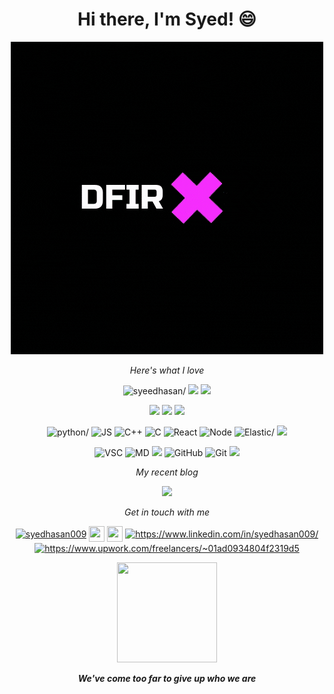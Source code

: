 <div align="center">
  <h1 align="center">Hi there, I'm Syed! 😄</h1>
  <!-- Credits for the picture: https://github.com/abhisheknaiidu/abhisheknaiidu/blob/master/code.gif?raw=true -->
  <p align="center"><img alt=" DFIR" src="https://github.com/syeedhasan/syeedhasan/blob/master/DFIR.gif?raw=true" /></p>
</div>
<p align="center"><i>Here's what I love</i></p>
<p align="center"> 
  <img src="https://komarev.com/ghpvc/?username=SyeedHasan&style=flat&color=06313f&label=Viewers" alt=syeedhasan/>
  <img src="https://img.shields.io/badge/Role-Security%20Engineer-06313f" />
  <img src="https://img.shields.io/badge/CTFs-3-06313f" />
</p>

<p align="center">
  <img src="https://img.shields.io/badge/Memory-Volatility-06313f" />
  <img src="https://img.shields.io/badge/Host-Autopsy_and_FTK-06313f" />
  <img src="https://img.shields.io/badge/Network-Wireshark-06313f" />
</p>

<p align="center">
  <img src="https://img.shields.io/badge/-Python-333333?style=flat&logo=python" alt=python/>
  <img src="https://img.shields.io/badge/-JavaScript-333333?style=flat&logo=javascript" alt=JS />
  <img src="https://img.shields.io/badge/-C++-333333?style=flat&logo=C%2B%2B&logoColor=00599C" alt=C++ />
  <img src="https://img.shields.io/badge/-C-333333?style=flat&logo=C&logoColor=A8B9CC" alt=C />
  <img src="https://img.shields.io/badge/-React-333333?style=flat&logo=react" alt=React />
  <img src="https://img.shields.io/badge/-Node.js-333333?style=flat&logo=node.js" alt=Node />
  <img src="https://img.shields.io/badge/-Elastic-333333?style=flat&logo=elastic" alt=Elastic/>
  <img src="https://img.shields.io/badge/-Kibana-333333?style=flat&logo=kibana" />
  
</p>
<p align="center">
  <img src="https://img.shields.io/badge/-Visual%20Studio%20Code-333333?style=flat&logo=visual-studio-code&logoColor=007ACC" alt=VSC />
  <img src="https://img.shields.io/badge/-Markdown-333333?style=flat&logo=markdown" alt=MD />
  <img src="https://img.shields.io/badge/-Ubuntu-333333?style=flat&logo=ubuntu" />
  <img src="https://img.shields.io/badge/-GitHub-333333?style=flat&logo=github" alt=GitHub />
  <img src="https://img.shields.io/badge/-Git-333333?style=flat&logo=git" alt=Git />
  <img src="https://img.shields.io/badge/-PowerShell-333333?style=flat&logo=powershell" />
</p>

<p align="center">
<a href="https://github.com/SyeedHasan">
  <!-- <img height="180em" src="https://github-readme-stats-eight-theta.vercel.app/api?username=SyeedHasan&show_icons=true&theme=react&include_all_commits=true&count_private=true"/> -->
</a>
</p>

<p align="center"><i>My recent blog</i></p>
<p align="center"><a href="https://syedhasan010.medium.com"><img src="https://github-readme-medium.vercel.app/?username=syedhasan010" /></a></p>

<p align="center"><i>Get in touch with me</i></p>
<p align="center"> 
<a href="https://twitter.com/syedhasan009" target="blank"><img align="center" src=https://cdn.jsdelivr.net/npm/simple-icons@3.0.1/icons/twitter.svg alt="syedhasan009" height="25" width="25" /></a>
<a href="https://syedhasan010.medium.com" target="blank"><img align="center" src=https://cdn.jsdelivr.net/npm/simple-icons@3.0.1/icons/medium.svg height="25" width="25" /></a>
<a href="https://sensei-infosec.netlify.com" target="blank"><img align="center" src=https://cdn.jsdelivr.net/npm/simple-icons@3.0.1/icons/netlify.svg height="25" width="25" /></a>
<a href="https://www.linkedin.com/in/syedhasan009/" target="blank"><img align="center" src=https://cdn.jsdelivr.net/npm/simple-icons@3.0.1/icons/linkedin.svg alt="https://www.linkedin.com/in/syedhasan009/" height="25" width="25" /></a>    
<a href="https://www.upwork.com/freelancers/~01ad0934804f2319d5" target="blank"><img align="center" src=https://cdn.jsdelivr.net/npm/simple-icons@3.0.1/icons/upwork.svg alt="https://www.upwork.com/freelancers/~01ad0934804f2319d5" height="25" width="25" /></a>    
</p>




<p align="center"><img src="https://octodex.github.com/images/daftpunktocat-guy.gif" height="160px" width="160px"></p>
<p align="center"><b><i>We've come too far to give up who we are</i></b></p>
